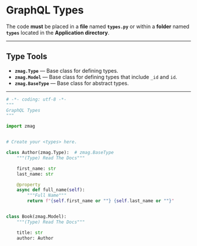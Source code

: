 # GraphQL **Types**

The code **must** be placed in a **file** named **`types.py`** or within a **folder** named **`types`** located in the **Application directory**.

---

## Type Tools

- **`zmag.Type`** — Base class for defining types.
- **`zmag.Model`** — Base class for defining types that include `_id` and `id`.
- **`zmag.BaseType`** — Base class for abstract types.

---

```python title="types.py"
# -*- coding: utf-8 -*-
"""
GraphQL Types
"""

import zmag


# Create your <types> here.

class Author(zmag.Type):  # zmag.BaseType
    """(Type) Read The Docs"""

    first_name: str
    last_name: str

    @property
    async def full_name(self):
        """Full Name"""
        return f"{self.first_name or ""} {self.last_name or ""}"


class Book(zmag.Model):
    """(Type) Read The Docs"""

    title: str
    author: Author
```
